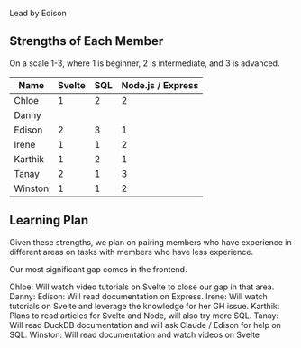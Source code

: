 Lead by Edison

## Strengths of Each Member

On a scale 1-3, where 1 is beginner, 2 is intermediate, and 3 is advanced.

| Name    | Svelte | SQL | Node.js / Express |
| ------- | ------ | --- | ----------------- |
| Chloe   | 1      | 2   | 2                 |
| Danny   |        |     |                   |
| Edison  | 2      | 3   | 1                 |
| Irene   | 1      | 1   | 2                 |
| Karthik | 1      | 2   | 1                 |
| Tanay   | 2      | 1   | 3                 |
| Winston | 1      | 1   | 2                 |

## Learning Plan

Given these strengths, we plan on pairing members who have experience in different areas on tasks with members who have less experience.

Our most significant gap comes in the frontend.

Chloe: Will watch video tutorials on Svelte to close our gap in that area.
Danny:
Edison: Will read documentation on Express.
Irene: Will watch tutorials on Svelte and leverage the knowledge for her GH issue.
Karthik: Plans to read articles for Svelte and Node, will also try more SQL.
Tanay: Will read DuckDB documentation and will ask Claude / Edison for help on SQL.
Winston: Will read documentation and watch videos on Svelte
